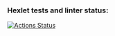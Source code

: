 ### Hexlet tests and linter status:
[![Actions Status](https://github.com/AMSmirnova/java-project-99/actions/workflows/hexlet-check.yml/badge.svg)](https://github.com/AMSmirnova/java-project-99/actions)